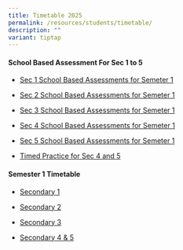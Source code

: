 ```yaml
---
title: Timetable 2025
permalink: /resources/students/timetable/
description: ""
variant: tiptap
---
```

<p></p>
<h4><strong>School Based Assessment For Sec 1 to 5</strong></h4>
<ul data-tight="true" class="tight">
<li>
<p><a href="https://docs.google.com/spreadsheets/d/1vNFenBuLHtKl1XnagwmxfBD8fyDErAc3KT_YxacWomU/edit?usp=sharing" rel="noopener nofollow" target="_blank">Sec 1 School Based Assessments for Semeter 1</a>
</p>
</li>
<li>
<p><a href="https://docs.google.com/spreadsheets/d/1U7DGYtoIrYCUwadCEDyf6n-ynXa6r5Z6MPyObrp18mE/edit?usp=sharing" rel="noopener nofollow" target="_blank">Sec 2 School Based Assessments for Semeter 1</a>
</p>
</li>
<li>
<p><a href="https://docs.google.com/spreadsheets/d/162jbWakuElXGYgQl3ZvnSyF3_jGfHjAuC5tf3qRto7w/edit?usp=sharing" rel="noopener nofollow" target="_blank">Sec 3 School Based Assessments for Semeter 1</a>
</p>
</li>
<li>
<p><a href="https://docs.google.com/spreadsheets/d/1m6eTZkn_Aq8Msm2ZBO62K0OJk20PriJPHGm60qOWVfw/edit?usp=sharing" rel="noopener nofollow" target="_blank">Sec 4 School Based Assessments for Semeter 1</a>
</p>
</li>
<li>
<p><a href="https://docs.google.com/spreadsheets/d/1WbqR5MS8kGFxPRny43SAhH9Agq72aFeKHN1AHtUe0XE/edit?usp=sharing" rel="noopener nofollow" target="_blank">Sec 5 School Based Assessments for Semeter 1</a>
</p>
</li>
<li>
<p><a href="/files/Timetable/2025_Timed_Practice_Schedule__School_.pdf" rel="noopener noreferrer nofollow" target="_blank">Timed Practice for Sec 4 and 5</a>
</p>
</li>
</ul>
<h4><strong>Semester 1 Timetable</strong></h4>
<ul data-tight="true" class="tight">
<li>
<p><a href="/files/Timetable/Sec1S1TT25.pdf" rel="noopener noreferrer nofollow" target="_blank">Secondary 1</a>
</p>
</li>
<li>
<p><a href="/files/Timetable/Sec2S1TT25.pdf" rel="noopener noreferrer nofollow" target="_blank">Secondary 2</a>
</p>
</li>
<li>
<p><a href="/files/Timetable/Sec3S1TT25.pdf" rel="noopener noreferrer nofollow" target="_blank">Secondary 3</a>
</p>
</li>
<li>
<p><a href="/files/Timetable/Sec45S1TT25.pdf" rel="noopener noreferrer nofollow" target="_blank">Secondary 4 &amp; 5</a>
</p>
</li>
</ul>
<p></p>